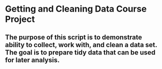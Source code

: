 # Getting and Cleaning Data Course Project

## The purpose of this script is to demonstrate ability to collect, work with, and clean a data set. The goal is to prepare tidy data that can be used for later analysis.


